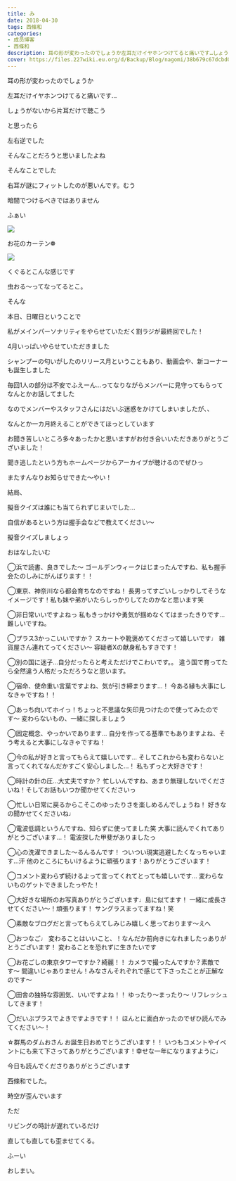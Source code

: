 ```yaml
---
title: み
date: 2018-04-30
tags: 西條和
categories: 
- 成员博客
- 西條和
description: 耳の形が変わったのでしょうか左耳だけイヤホンつけてると痛いです…しょうがないから片耳だけで聴こう...
cover: https://files.227wiki.eu.org/d/Backup/Blog/nagomi/38b679c67dcbd0b213d0df4a36494.jpg 
---
```














耳の形が変わったのでしょうか










左耳だけイヤホンつけてると痛いです…











しょうがないから片耳だけで聴こう















と思ったら











左右逆でした











そんなことだろうと思いましたよね











そんなことでした









右耳が謎にフィットしたのが悪いんです。むう











暗闇でつけるべきではありません









ふぁい



![](https://files.227wiki.eu.org/d/Backup/Blog/nagomi/38b679c67dcbd0b213d0df4a36494.jpg)








お花のカーテン❁﻿









![](https://files.227wiki.eu.org/d/Backup/Blog/nagomi/38b679c67dcbd0b213d0df4a36494-01.jpg)






くぐるとこんな感じです










虫おる〜ってなってるとこ。








そんな








本日、日曜日ということで










私がメインパーソナリティをやらせていただく割ラジが最終回でした！









4月いっぱいやらせていただきました









シャンプーの匂いがしたのリリース月ということもあり、動画会や、新コーナーも誕生しました









毎回1人の部分は不安でふえーん…ってなりながらメンバーに見守ってもらってなんとかお話してました







なのでメンバーやスタッフさんにはだいぶ迷惑をかけてしまいましたが、、







なんとか一カ月終えることができてほっとしています















お聞き苦しいところ多々あったかと思いますがお付き合いいただきありがとうございました！











聞き逃したという方もホームページからアーカイブが聴けるのでぜひっ








またすんなりお知らせできた〜やい！










結局、




擬音クイズは誰にも当てられずじまいでした…









自信があるという方は握手会などで教えてください〜







擬音クイズしましょっ













おはなしたいむ





◯浜で読書、良きでした〜
ゴールデンウィークはじまったんですね、私も握手会たのしみにがんばります！！





◯東京、神奈川なら都会育ちなのですね！
長男ってすごいしっかりしてそうなイメージです！私も妹や弟がいたらしっかりしてたのかなと思います笑





◯非日常いいですよねっ
私もきっかけや勇気が掴めなくてはまったきりです…難しいですね。




◯プラス3かっこいいですか？
スカートや靴褒めてくださって嬉しいです♩
雑貨屋さん連れてってください〜
容疑者Xの献身私もすきです！





◯別の国に迷子…自分だったらと考えただけでこわいです。。
違う国で育ってたら全然違う人格だっただろうなと思います。




◯宿命、使命重い言葉ですよね、気が引き締まります…！
今ある縁も大事にしなきゃですね！！





◯あっち向いてホイっ！ちょっと不思議な矢印見つけたので使ってみたのです〜
変わらないもの、一緒に探しましょう





◯固定概念、やっかいであります…
自分を作ってる基準でもありますよね、そう考えると大事にしなきゃですね！






◯今の私が好きと言ってもらえて嬉しいです…
そしてこれからも変わらないと言ってくれてなんだかすごく安心しました…！
私もずっと大好きです！





◯時計の針の圧…大丈夫ですか？
忙しいんですね、あまり無理しないでくださいね！そしてお話もいつか聞かせてくださいっ






◯忙しい日常に戻るからこそこのゆったりさを楽しめるんでしょうね！
好きなの聞かせてくださいね♩





◯電波低調というんですね、知らずに使ってました笑
大事に読んでくれてありがとうございます…！
電波探した甲斐がありましたっ




◯心の洗濯できました〜るんるんです！
ついつい現実逃避したくなっちゃいます…汗
他のところにもいけるように頑張ります！ありがとうございます！





◯コメント変わらず続けるよって言ってくれてとっても嬉しいです…
変わらないものゲットできましたっやた！





◯大好きな場所のお写真ありがとうございます♩島に似てます！
一緒に成長させてください〜！頑張ります！
サングラスまってますね！笑






◯素敵なブログだと言ってもらえてしみじみ嬉しく思っております〜えへ






◯おつなご♩
変わることはいいこと、！なんだか前向きになれましたっありがとうございます！
変わることを恐れずに生きたいです






◯お花ごしの東京タワーですか？綺麗！！
カメラで撮ったんですか？素敵です〜
間違いじゃありません！みなさんそれぞれで感じて下さったことが正解なのです〜






◯田舎の独特な雰囲気、いいですよね！！
ゆったり〜まったり〜
リフレッシュしてきます！






◯だいぶプラスでよきですよきです！！
ほんとに面白かったのでぜひ読んでみてください〜！






☆群馬のダムおさん
お誕生日おめでとうございます！！
いつもコメントやイベントにも来て下さってありがとうございます！幸せな一年になりますように♩









今日も読んでくださりありがとうございます








西條和でした。








時空が歪んでいます











ただ





リビングの時計が遅れているだけ









直しても直しても歪ませてくる。








ふーい





おしまい。


